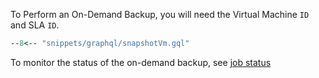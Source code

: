 To Perform an On-Demand Backup, you will need the Virtual Machine `ID` and SLA `ID`.


```graphql
--8<-- "snippets/graphql/snapshotVm.gql"
```

To monitor the status of the on-demand backup, see [job status](job-status.md)